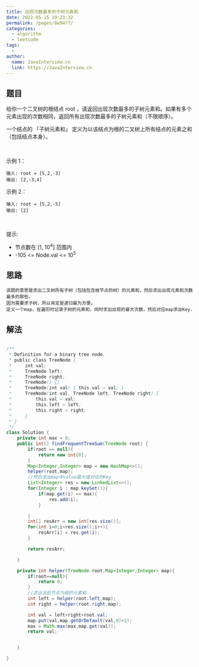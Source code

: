 ```yaml
---
title: 出现次数最多的子树元素和
date: 2022-05-15 19:23:32
permalink: /pages/8e9477/
categories:
  - algorithm
  - leetcode
tags:
  - 
author: 
  name: JavaInterview.cn
  link: https://JavaInterview.cn
---
```




## 题目
给你一个二叉树的根结点 root ，请返回出现次数最多的子树元素和。如果有多个元素出现的次数相同，返回所有出现次数最多的子树元素和（不限顺序）。

一个结点的 「子树元素和」 定义为以该结点为根的二叉树上所有结点的元素之和（包括结点本身）。

 

示例 1：



    输入: root = [5,2,-3]
    输出: [2,-3,4]
示例 2：



    输入: root = [5,2,-5]
    输出: [2]
 

提示:

- 节点数在 [1, 10<sup>4</sup>] 范围内
- -105 <= Node.val <= 10<sup>5</sup>


## 思路

    该题的意思是求出二叉树所有子树（包括包含根节点的树）的元素和，然后求出出现元素和次数最多的那些。
    因为需要求子树，所以肯定是递归最为方便。
    定义一个map，在遍历时记录子树的元素和，同时求出出现的最大次数，然后对应map求出Key.


## 解法
```java

/**
 * Definition for a binary tree node.
 * public class TreeNode {
 *     int val;
 *     TreeNode left;
 *     TreeNode right;
 *     TreeNode() {}
 *     TreeNode(int val) { this.val = val; }
 *     TreeNode(int val, TreeNode left, TreeNode right) {
 *         this.val = val;
 *         this.left = left;
 *         this.right = right;
 *     }
 * }
 */
class Solution {
    private int max = 0;
    public int[] findFrequentTreeSum(TreeNode root) {
        if(root == null){
            return new int[0];
        }
        Map<Integer,Integer> map = new HashMap<>();
        helper(root,map);
        //然后求出map中value最大值对应的Key
        List<Integer> res = new LinkedList<>();
        for(Integer i : map.keySet()){
            if(map.get(i) == max){
                res.add(i);
            }

        }
        int[] resArr = new int[res.size()];
        for(int i=0;i<res.size();i++){
            resArr[i] = res.get(i);
        }

        return resArr;

    }

    private int helper(TreeNode root,Map<Integer,Integer> map){
        if(root==null){
            return 0;
        }
        //求出当前节点为根的元素和
        int left = helper(root.left,map);
        int right = helper(root.right,map);

        int val = left+right+root.val;
        map.put(val,map.getOrDefault(val,0)+1);
        max = Math.max(max,map.get(val));
        return val;


    }

}
```
